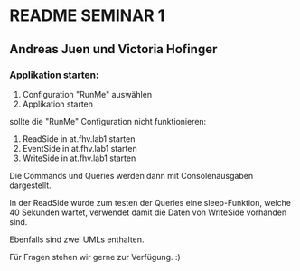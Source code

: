 # README SEMINAR 1
## Andreas Juen und Victoria Hofinger

### Applikation starten:
1. Configuration "RunMe" auswählen
2. Applikation starten

sollte die "RunMe" Configuration nicht funktionieren:
1. ReadSide in at.fhv.lab1 starten
2. EventSide in at.fhv.lab1 starten
3. WriteSide in at.fhv.lab1 starten

Die Commands und Queries werden dann mit Consolenausgaben dargestellt.

In der ReadSide wurde zum testen der Queries eine sleep-Funktion, welche 40 Sekunden 
wartet, verwendet damit die Daten von WriteSide vorhanden sind.

Ebenfalls sind zwei UMLs enthalten. 

Für Fragen stehen wir gerne zur Verfügung. :)